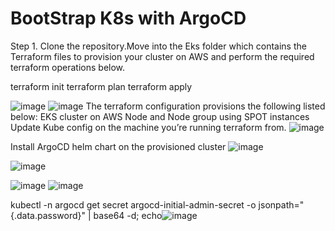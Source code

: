 # BootStrap K8s with ArgoCD

Step 1. Clone the repository.Move  into the Eks folder which contains the Terraform files to provision your cluster on AWS and perform the required terraform operations below.

terraform init
terraform plan
terraform apply

![image](https://github.com/user-attachments/assets/19bee2b6-b3c2-476e-b07b-fec5bb59a6aa)
![image](https://github.com/user-attachments/assets/b0e91f6b-9f0e-4e14-ae81-135381a70139)
The terraform configuration provisions the following listed below:
EKS cluster on AWS
Node and Node group using SPOT instances
Update Kube config on the machine you’re running terraform from.
![image](https://github.com/user-attachments/assets/f1c02ebb-b559-4395-ba92-8ff82dcf9749)

Install ArgoCD helm chart on the provisioned cluster
![image](https://github.com/user-attachments/assets/1482bc3a-0bf6-473b-9f7e-ec751bfb845c)

![image](https://github.com/user-attachments/assets/9bc8e698-73b9-4d03-968d-1c521489ce93)

![image](https://github.com/user-attachments/assets/41319659-4667-4e80-bef8-5b041e8007ce)
![image](https://github.com/user-attachments/assets/e20b69c3-1314-47ff-b561-9f41074f4d52)

kubectl -n argocd get secret argocd-initial-admin-secret -o jsonpath="{.data.password}" | base64 -d; echo![image](https://github.com/user-attachments/assets/dab31053-2fc2-47d5-83d1-7f037198d10b)



